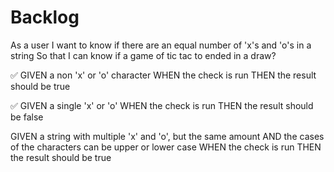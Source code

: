 # Backlog

As a user
I want to know if there are an equal number of 'x's and 'o's in a string
So that I can know if a game of tic tac to ended in a draw?

✅
GIVEN a non 'x' or 'o' character
WHEN the check is run
THEN the result should be true

✅
GIVEN a single 'x' or 'o'
WHEN the check is run
THEN the result should be false

GIVEN a string with multiple 'x' and 'o', but the same amount
AND the cases of the characters can be upper or lower case
WHEN the check is run
THEN the result should be true
